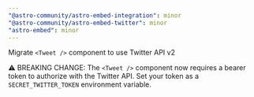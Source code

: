 ```yaml
---
"@astro-community/astro-embed-integration": minor
"@astro-community/astro-embed-twitter": minor
"astro-embed": minor
---
```


Migrate `<Tweet />` component to use Twitter API v2

⚠️ BREAKING CHANGE: The `<Tweet />` component now requires a bearer token to authorize with the Twitter API. Set your token as a `SECRET_TWITTER_TOKEN` environment variable.
